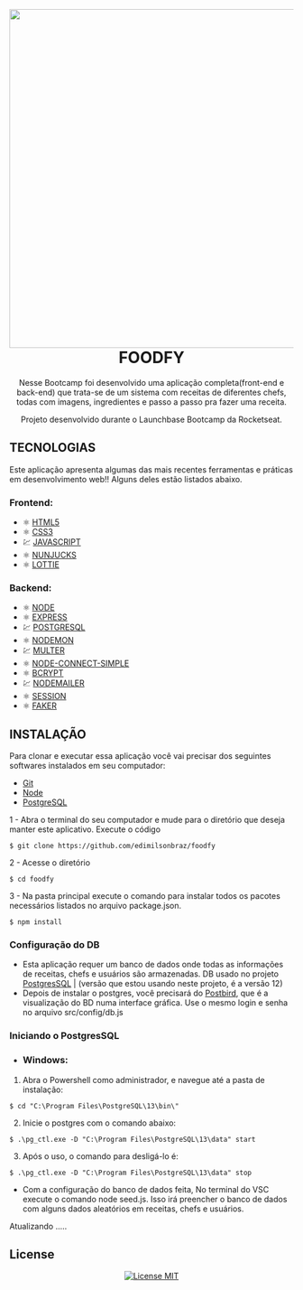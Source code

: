 <h1 align="center">
<br>
<!--   <img src="https://ik.imagekit.io/1n1swj1w28/Foodfy_eMEWz_K42P.png" width="600"> -->
  
<br>
<img src="https://ik.imagekit.io/1n1swj1w28/Foodfy02_qbkZct__dy.png" width="600">
<br>
  FOODFY
</h1>

<p align="center">Nesse Bootcamp foi desenvolvido uma aplicação completa(front-end e back-end) que trata-se de um sistema com receitas de diferentes chefs, todas com imagens, ingredientes e passo a passo pra fazer uma receita.</p>
  
<p align="center"> Projeto desenvolvido durante o Launchbase Bootcamp da Rocketseat. </p>


## TECNOLOGIAS

Este aplicação apresenta algumas das mais recentes ferramentas e práticas em desenvolvimento web!!
Alguns deles estão listados abaixo.


### Frontend:
- ⚛️ [HTML5](https://developer.mozilla.org/pt-BR/docs/Web/HTML)
- ⚛️ [CSS3](https://developer.mozilla.org/pt-BR/docs/Web/CSS)
- 💹 [JAVASCRIPT](https://developer.mozilla.org/pt-BR/docs/Web/JavaScript)
- ⚛️ [NUNJUCKS](https://github.com/mozilla/nunjucks)
- ⚛️ [LOTTIE](https://github.com/airbnb/lottie-web)

### Backend:
- ⚛️ [NODE](https://nodejs.org/en/)
- ⚛️ [EXPRESS](https://github.com/expressjs/express)
- 💹 [POSTGRESQL](https://www.postgresql.org/)
- ⚛️ [NODEMON](https://github.com/remy/nodemon)
- 💹 [MULTER](https://github.com/expressjs/multer)
- ⚛️ [NODE-CONNECT-SIMPLE](https://github.com/voxpelli/node-connect-pg-simple)
- ⚛️ [BCRYPT](https://github.com/dcodeIO/bcrypt.js) 
- 💹 [NODEMAILER](https://github.com/nodemailer/nodemailer)
- ⚛️ [SESSION](https://github.com/expressjs/session)
- ⚛️ [FAKER](https://github.com/marak/Faker.js/) 

## INSTALAÇÃO <BR>
  
Para clonar e executar essa aplicação você vai precisar dos seguintes softwares instalados em seu computador:
- [Git](https://git-scm.com/)
- [Node](https://nodejs.org/en/)
- [PostgreSQL](https://www.postgresql.org/)

1 - Abra o terminal do seu computador e mude para o diretório que deseja manter este aplicativo. Execute o código
```
$ git clone https://github.com/edimilsonbraz/foodfy
```
2 - Acesse o diretório
```
$ cd foodfy
```
3 - Na pasta principal execute o comando para instalar todos os pacotes necessários listados no arquivo package.json.
```
$ npm install
```
### Configuração do DB
- Esta aplicação requer um banco de dados onde todas as informações de receitas, chefs e usuários são armazenadas. DB usado no projeto [PostgresSQL](https://www.postgresql.org/) | (versão que estou usando neste projeto, é a versão 12)<br>
- Depois de instalar o postgres, você precisará do [Postbird](https://www.electronjs.org/apps/postbird), que é a visualização do BD numa interface gráfica. Use o mesmo login e senha no arquivo src/config/db.js<br>

### Iniciando o PostgresSQL

- ### Windows:
1. Abra o Powershell como administrador, e navegue até a pasta de instalação:
```
$ cd "C:\Program Files\PostgreSQL\13\bin\"
```
2. Inicie o postgres com o comando abaixo:
```
$ .\pg_ctl.exe -D "C:\Program Files\PostgreSQL\13\data" start
```
3. Após o uso, o comando para desligá-lo é:
```
$ .\pg_ctl.exe -D "C:\Program Files\PostgreSQL\13\data" stop
```

- Com a configuração do banco de dados feita, No terminal do VSC execute o comando node seed.js. Isso irá preencher o banco de dados com alguns dados aleatórios em receitas, chefs e usuários. 

Atualizando .....


## License

<p align="center">
  <a href="https://opensource.org/licenses/MIT">
    <img src="https://img.shields.io/badge/License-MIT-blue.svg" alt="License MIT">
  </a>
</p>
